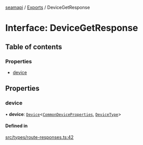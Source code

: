 [seamapi](../README.md) / [Exports](../modules.md) / DeviceGetResponse

# Interface: DeviceGetResponse

## Table of contents

### Properties

- [device](DeviceGetResponse.md#device)

## Properties

### device

• **device**: [`Device`](Device.md)<[`CommonDeviceProperties`](../modules.md#commondeviceproperties), [`DeviceType`](../modules.md#devicetype)\>

#### Defined in

[src/types/route-responses.ts:42](https://github.com/seamapi/javascript/blob/main/src/types/route-responses.ts#L42)
